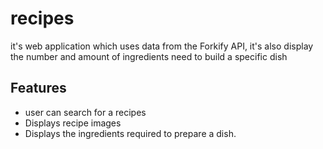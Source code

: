 # recipes
 it's web application which uses data from the Forkify API, it's also display the number and amount of ingredients need to build a specific dish
 
 ## Features
 - user can search for a recipes
 - Displays recipe images
 - Displays the ingredients required to prepare a dish.
